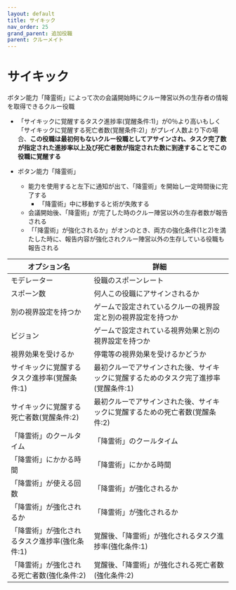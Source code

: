```yaml
---
layout: default
title: サイキック
nav_order: 25
grand_parent: 追加役職
parent: クルーメイト
---
```


# サイキック

ボタン能力「降霊術」によって次の会議開始時にクルー陣営以外の生存者の情報を取得できるクルー役職
- 「サイキックに覚醒するタスク進捗率(覚醒条件:1)」が0％より高いもしく「サイキックに覚醒する死亡者数(覚醒条件:2)」がプレイ人数より下の場合、**この役職は最初何もないクルー役職としてアサインされ、タスク完了数が指定された進捗率以上及び死亡者数が指定された数に到達することでこの役職に覚醒する**

 - ボタン能力「降霊術」
   - 能力を使用すると左下に通知が出て、「降霊術」を開始し一定時間後に完了する
     - 「降霊術」中に移動すると術が失敗する
   - 会議開始後、「降霊術」が完了した時のクルー陣営以外の生存者数が報告される
   - 「「降霊術」が強化されるか」がオンのとき、両方の強化条件(1と2)を満たした時に、報告内容が強化されクルー陣営以外の生存している役職も報告される

|  オプション名 |  詳細  |
| ---- | ---- |
|  モデレーター  | 役職のスポーンレート |
|  スポーン数  | 何人この役職にアサインされるか |
|  別の視界設定を持つか  |  ゲームで設定されているクルーの視界設定と別の視界設定を持つか  |
|  ビジョン  |  ゲームで設定されている視界効果と別の視界設定を持つか  |
|  視界効果を受けるか  |  停電等の視界効果を受けるかどうか  |
|  サイキックに覚醒するタスク進捗率(覚醒条件:1)  | 最初クルーでアサインされた後、サイキックに覚醒するためのタスク完了進捗率(覚醒条件:1) |
|  サイキックに覚醒する死亡者数(覚醒条件:2)  | 最初クルーでアサインされた後、サイキックに覚醒するための死亡者数(覚醒条件:2) |
|  「降霊術」のクールタイム  | 「降霊術」のクールタイム |
|  「降霊術」にかかる時間  | 「降霊術」にかかる時間 |
|  「降霊術」が使える回数  | 「降霊術」が強化されるか |
|  「降霊術」が強化されるか  | 「降霊術」が強化されるか |
|  「降霊術」が強化されるタスク進捗率(強化条件:1)  | 覚醒後、「降霊術」が強化されるタスク進捗率(強化条件:1) |
|  「降霊術」が強化される死亡者数(強化条件:2)  | 覚醒後、「降霊術」が強化される死亡者数(強化条件:2) |